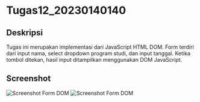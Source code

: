 # Tugas12_20230140140

## Deskripsi
Tugas ini merupakan implementasi dari JavaScript HTML DOM. Form terdiri dari input nama, select dropdown program studi, dan input tanggal. Ketika tombol ditekan, hasil input ditampilkan menggunakan DOM JavaScript.

## Screenshot
![Screenshot Form DOM](screenshot1.jpg)
![Screenshot Form DOM](screenshot2.jpg)
